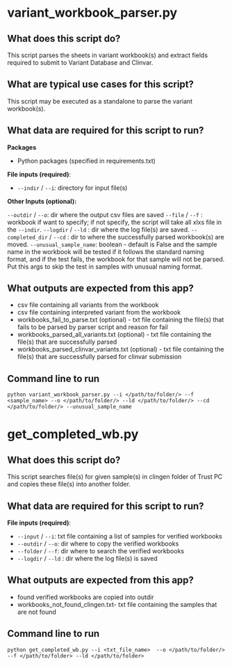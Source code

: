 # variant_workbook_parser.py

## What does this script do?

This script parses the sheets in variant workbook(s) and extract fields required to submit to Variant Database and Clinvar.

## What are typical use cases for this script?

This script may be executed as a standalone to parse the variant workbook(s).

## What data are required for this script to run?

**Packages**

* Python packages (specified in requirements.txt)

**File inputs (required)**:

- `--indir` / `--i`: directory for input file(s)

**Other Inputs (optional):**

`--outdir` / `--o`: dir where the output csv files are saved 
`--file` / `--f` : workbook if want to specify; if not specify, the script will take all xlxs file in the `--indir`. 
`--logdir` / `--ld` : dir where the log file(s) are saved.
`--completed_dir` / `--cd` : dir to where the successfully parsed workbook(s) are moved.
`--unusual_sample_name`: boolean - default is False and the sample name in the workbook will be tested if it follows the standard naming format, and if the test fails, the workbook for that sample will not be parsed. Put this args to skip the test in samples with unusual naming format.

## What outputs are expected from this app?
- csv file containing all variants from the workbook
- csv file containing interpreted variant from the workbook
- workbooks_fail_to_parse.txt (optional) - txt file containing the file(s) that fails to be parsed by parser script and reason for fail
- workbooks_parsed_all_variants.txt (optional) - txt file containing the file(s) that are successfully parsed 
- workbooks_parsed_clinvar_variants.txt (optional) - txt file containing the file(s) that are successfully parsed for clinvar submission


## Command line to run 
```python variant_workbook_parser.py --i </path/to/folder/> --f <sample_name> --o </path/to/folder/> --ld </path/to/folder/> --cd  </path/to/folder/> --unusual_sample_name```

# get_completed_wb.py

## What does this script do?

This script searches file(s) for given sample(s) in clingen folder of Trust PC and copies these file(s) into another folder.

## What data are required for this script to run?

**File inputs (required)**:

- `--input` / `--i`: txt file containing a list of samples for verified workbooks 
- `--outdir` / `--o`: dir where to copy the verified workbooks 
- `--folder` / `--f`: dir where to search the verified workbooks
- `--logdir` / `--ld` : dir where the log file(s) is saved
## What outputs are expected from this app?
- found verified workbooks are copied into outdir
- workbooks_not_found_clingen.txt- txt file containing the samples that are not found

## Command line to run 
```python get_completed_wb.py --i <txt_file_name>  --o </path/to/folder/> --f </path/to/folder> --ld </path/to/folder>```
